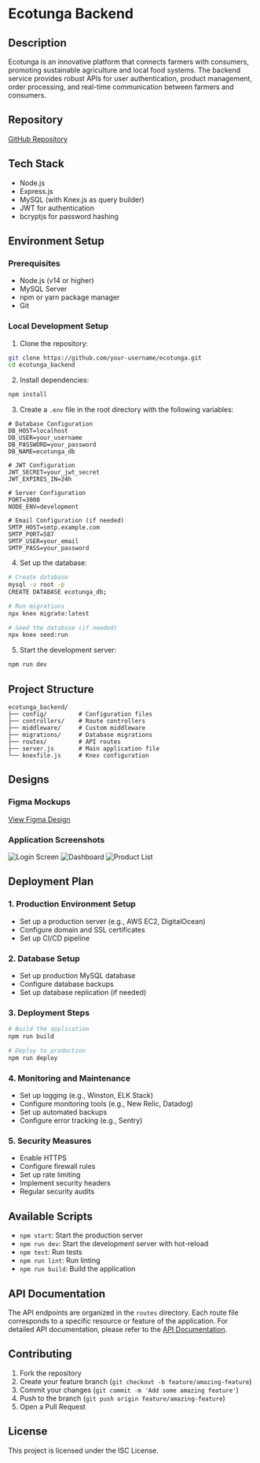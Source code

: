 # Ecotunga Backend

## Description
Ecotunga is an innovative platform that connects farmers with consumers, promoting sustainable agriculture and local food systems. The backend service provides robust APIs for user authentication, product management, order processing, and real-time communication between farmers and consumers.

## Repository
[GitHub Repository](https://github.com/angeiradu/EcoTunfga_-Platform)

## Tech Stack

- Node.js
- Express.js
- MySQL (with Knex.js as query builder)
- JWT for authentication
- bcryptjs for password hashing

## Environment Setup

### Prerequisites
- Node.js (v14 or higher)
- MySQL Server
- npm or yarn package manager
- Git

### Local Development Setup

1. Clone the repository:
```bash
git clone https://github.com/your-username/ecotunga.git
cd ecotunga_backend
```

2. Install dependencies:
```bash
npm install
```

3. Create a `.env` file in the root directory with the following variables:
```env
# Database Configuration
DB_HOST=localhost
DB_USER=your_username
DB_PASSWORD=your_password
DB_NAME=ecotunga_db

# JWT Configuration
JWT_SECRET=your_jwt_secret
JWT_EXPIRES_IN=24h

# Server Configuration
PORT=3000
NODE_ENV=development

# Email Configuration (if needed)
SMTP_HOST=smtp.example.com
SMTP_PORT=587
SMTP_USER=your_email
SMTP_PASS=your_password
```

4. Set up the database:
```bash
# Create database
mysql -u root -p
CREATE DATABASE ecotunga_db;

# Run migrations
npx knex migrate:latest

# Seed the database (if needed)
npx knex seed:run
```

5. Start the development server:
```bash
npm run dev
```

## Project Structure

```
ecotunga_backend/
├── config/         # Configuration files
├── controllers/    # Route controllers
├── middleware/     # Custom middleware
├── migrations/     # Database migrations
├── routes/         # API routes
├── server.js       # Main application file
└── knexfile.js     # Knex configuration
```

## Designs

### Figma Mockups
[View Figma Design](https://www.figma.com/design/kpt0ILLjeMGhvAQOrBaDWX/EcoTunga?node-id=0-1&p=f&t=h7zQ29e96jOAixid-0)

### Application Screenshots
![Login Screen](docs/screenshots/login.png)
![Dashboard](docs/screenshots/dashboard.png)
![Product List](docs/screenshots/products.png)

## Deployment Plan

### 1. Production Environment Setup
- Set up a production server (e.g., AWS EC2, DigitalOcean)
- Configure domain and SSL certificates
- Set up CI/CD pipeline

### 2. Database Setup
- Set up production MySQL database
- Configure database backups
- Set up database replication (if needed)

### 3. Deployment Steps
```bash
# Build the application
npm run build

# Deploy to production
npm run deploy
```

### 4. Monitoring and Maintenance
- Set up logging (e.g., Winston, ELK Stack)
- Configure monitoring tools (e.g., New Relic, Datadog)
- Set up automated backups
- Configure error tracking (e.g., Sentry)

### 5. Security Measures
- Enable HTTPS
- Configure firewall rules
- Set up rate limiting
- Implement security headers
- Regular security audits

## Available Scripts

- `npm start`: Start the production server
- `npm run dev`: Start the development server with hot-reload
- `npm test`: Run tests
- `npm run lint`: Run linting
- `npm run build`: Build the application

## API Documentation

The API endpoints are organized in the `routes` directory. Each route file corresponds to a specific resource or feature of the application. For detailed API documentation, please refer to the [API Documentation](docs/api.md).

## Contributing

1. Fork the repository
2. Create your feature branch (`git checkout -b feature/amazing-feature`)
3. Commit your changes (`git commit -m 'Add some amazing feature'`)
4. Push to the branch (`git push origin feature/amazing-feature`)
5. Open a Pull Request

## License

This project is licensed under the ISC License. 
